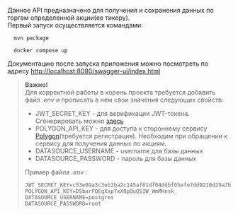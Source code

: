 Данное API предназначено для получения и сохранения данных по торгам определенной акции(ее тикеру).    
Первый запуск осуществляется командами:
```shell
  mvn package
  ```
```shell
  docker compose up
  ```
Документацию после запуска приложения можно посмотреть по адресу <http://localhost:8080/swagger-ui/index.html>

> **Важно!**  
> Для корректной работы в корень проекта требуется добавить файл _.env_ и прописать в нем свои значения следующих свойств:
> - JWT_SECRET_KEY - для верификации JWT-токена. Сгенерировать можно [здесь](https://jwtsecret.com/generate)
> - POLYGON_API_KEY - для доступа к стороннему сервису [Polygon](https://polygon.io/)(требуется регистрация). Необходим при обращении к сервису для получения данных по акциям.
> - DATASOURCE_USERNAME - username для базы данных
> - DATASOURCE_PASSWORD - пароль для базы данных
>
> Пример файла _.env_ :
> ```properties
> JWT_SECRET_KEY=c53e09a3c3eb2ba2c145af61df04ddbf05efe7dd9210d29a7b896a28d0fff59e
> POLYGON_API_KEY=D5barFQEqXxp7xX8pQuQ5IW_WmMHnsk_
> DATASOURCE_USERNAME=postgres
> DATASOURCE_PASSWORD=root
> ```

 
